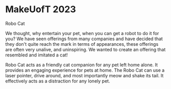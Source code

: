 # MakeUofT 2023
Robo Cat

We thought, why entertain your pet, when you can get a robot to do it for you? We have seen offerings from many companies and have decided that they don't quite reach the mark in terms of appearances, these offerings are often very unalive, and uninspiring. We wanted to create an offering that resembled and imitated a cat!

Robo Cat acts as a friendly cat companion for any pet left home alone. It provides an engaging experience for pets at home. The Robo Cat can use a laser pointer, drive around, and most importantly meow and shake its tail. It effectively acts as a distraction for any lonely pet.
